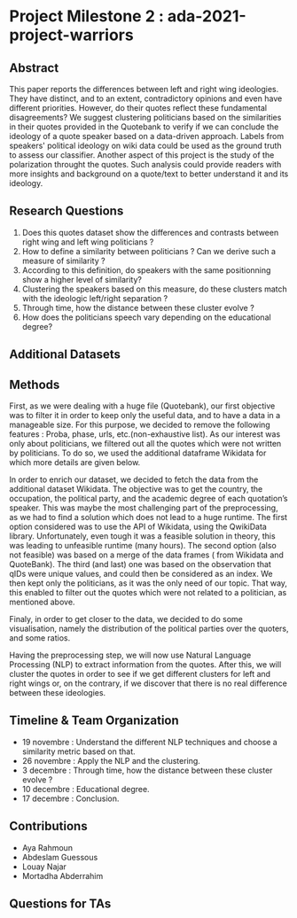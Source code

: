 # Project Milestone 2 : ada-2021-project-warriors

## Abstract
This paper reports the differences between left and right wing ideologies. They have distinct, and to an extent, contradictory opinions and even have different priorities. However, do their quotes reflect these fundamental disagreements? 
We suggest clustering politicians based on the similarities in their quotes provided in the Quotebank to verify if we can conclude the ideology of a 
quote speaker based on a data-driven approach. Labels from speakers' political ideology on wiki data could be used as the ground truth to assess our classifier. 
Another aspect of this project is the study of the polarization throught the quotes.
Such analysis could provide readers with more insights and background on a quote/text to better understand it and its ideology.

## Research Questions
1. Does this quotes dataset show the differences and contrasts between right wing and left wing politicians ?
2. How to define a similarity between politicians ? Can we derive such a measure of similarity ?
3. According to this definition, do speakers with the same positionning show a higher level of similarity? 
4. Clustering the speakers based on this measure, do these clusters match with the ideologic left/right separation ? 
5. Through time, how the distance between these cluster evolve ? 
6. How does the politicians speech vary depending on the educational degree?

## Additional Datasets



## Methods


First, as we were dealing with a huge file (Quotebank), our first objective was to filter it in order to keep only the useful data, and to have a data in a manageable size. For this purpose, we decided to remove the following features : Proba, phase, urls, etc.(non-exhaustive list). As our interest was only about politicians, we filtered out all the quotes which were not written by politicians. To do so, we used the additional dataframe Wikidata for which more details are given below. 


In order to enrich our dataset, we decided to fetch the data from the additional dataset Wikidata. The objective was to get the country, the occupation, the political party, and the academic degree of each quotation’s speaker. This was maybe the most challenging part of the preprocessing, as we had to find a solution which does not lead to a huge runtime. The first option considered was to use the API of Wikidata, using the QwikiData library. Unfortunately, even tough it was a feasible solution in theory, this was leading to unfeasible runtime (many hours). The second option (also not feasible) was based on a merge of the data frames ( from Wikidata and QuoteBank).  The third (and last) one was based on the observation that qIDs were unique values, and could then be considered as an index. We then kept only the politicians, as it was the only need of our topic. That way, this enabled to filter out the quotes which were not related to a politician, as mentioned above.  

Finaly, in order to get closer to the data, we decided to do some visualisation, namely the distribution of the political parties over the quoters, and some ratios.

Having the preprocessing step, we will now use Natural Language Processing (NLP) to extract information from the quotes. After this, we will cluster the quotes in order to see if we get different clusters for left and right wings or, on the contrary, if we discover that there is no real difference between these ideologies.





## Timeline & Team Organization
* 19 novembre : Understand the different NLP techniques and choose a similarity metric based on that.
* 26 novembre : Apply the NLP and the clustering.
* 3 decembre : Through time, how the distance between these cluster evolve ?
* 10 decembre  : Educational degree.
* 17 decembre : Conclusion.

## Contributions 
- Aya Rahmoun
- Abdeslam Guessous
- Louay Najar
- Mortadha Abderrahim

## Questions for TAs 

